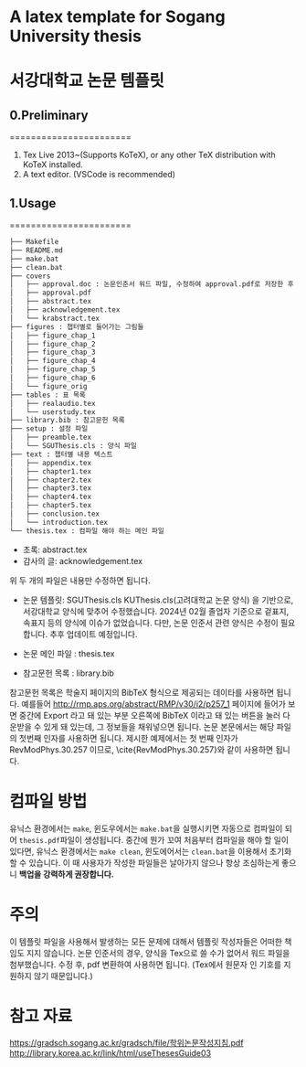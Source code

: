 A latex template for Sogang University thesis
=============================================
서강대학교 논문 템플릿
======================

## 0.Preliminary
=======================
1. Tex Live 2013~(Supports KoTeX), or any other TeX distribution with KoTeX installed.
2. A text editor. (VSCode is recommended)


## 1.Usage
=======================
```bash
├── Makefile
├── README.md
├── make.bat
├── clean.bat
├── covers
│   ├── approval.doc : 논문인준서 워드 파일, 수정하여 approval.pdf로 저장한 후 사용
│   ├── approval.pdf
│   ├── abstract.tex
│   ├── acknowledgement.tex
│   └── krabstract.tex
├── figures : 챕터별로 들어가는 그림들
│   ├── figure_chap_1
│   ├── figure_chap_2
│   ├── figure_chap_3
│   ├── figure_chap_4
│   ├── figure_chap_5
│   ├── figure_chap_6
│   └── figure_orig
├── tables : 표 목록
│   ├── realaudio.tex
│   └── userstudy.tex
├── library.bib : 참고문헌 목록
├── setup : 설정 파일
│   ├── preamble.tex
│   └── SGUThesis.cls : 양식 파일
├── text : 챕터별 내용 텍스트
│   ├── appendix.tex
│   ├── chapter1.tex
│   ├── chapter2.tex
│   ├── chapter3.tex
│   ├── chapter4.tex
│   ├── chapter5.tex
│   ├── conclusion.tex
│   └── introduction.tex
└── thesis.tex : 컴파일 해야 하는 메인 파일
```
* 초록: abstract.tex
* 감사의 글: acknowledgement.tex

위 두 개의 파일은 내용만 수정하면 됩니다.

 * 논문 템플릿: SGUThesis.cls
KUThesis.cls(고려대학교 논문 양식) 을 기반으로, 서강대학교 양식에 맞추어 수정했습니다. 
2024년 02월 졸업자 기준으로 겉표지, 속표지 등의 양식에 이슈가 없었습니다.
다만, 논문 인준서 관련 양식은 수정이 필요합니다. 추후 업데이트 예정입니다.

* 논문 메인 파일 : thesis.tex
* 참고문헌 목록 : library.bib


참고문헌 목록은 학술지 페이지의 BibTeX 형식으로 제공되는 데이타를 사용하면 됩니다.
예를들어 http://rmp.aps.org/abstract/RMP/v30/i2/p257_1 페이지에 들어가 보면 중간에 Export 라고 돼 있는 부분 오른쪽에 BibTeX 이라고 돼 있는 버튼을 눌러 다운받을 수 있게 돼 있는데, 그 정보들을 채워넣으면 됩니다. 논문 본문에서는 해당 파일의 첫번째 인자를 사용하면 됩니다. 제시한 예제에서는 첫 번째 인자가 RevModPhys.30.257 이므로, \cite{RevModPhys.30.257}와 같이 사용하면 됩니다.

컴파일 방법
===========

유닉스 환경에서는 `make`, 윈도우에서는 `make.bat`을 실행시키면 자동으로 컴파일이 되어 `thesis.pdf`파일이 생성됩니다. 중간에 뭔가 꼬여 처음부터 컴파일을 해야 할 일이 있다면, 유닉스 환경에서는 `make clean`, 윈도에어서는 `clean.bat`을 이용해서 초기화 할 수 있습니다. 이 때 사용자가 작성한 파일들은 날아가지 않으나 항상 조심하는게 좋으니 **백업을 강력하게 권장합니다.**

주의
====

이 템플릿 파일을 사용해서 발생하는 모든 문제에 대해서 템플릿 작성자들은 어떠한 책임도 지지 않습니다.
논문 인준서의 경우, 양식을 Tex으로 쓸 수가 없어서 워드 파일을 첨부했습니다. 수정 후, pdf 변환하여 사용하면 됩니다.
(Tex에서 원문자 인 기호를 지원하지 않기 때문입니다.)

참고 자료
=========
https://gradsch.sogang.ac.kr/gradsch/file/학위논문작성지침.pdf
http://library.korea.ac.kr/link/html/useThesesGuide03
